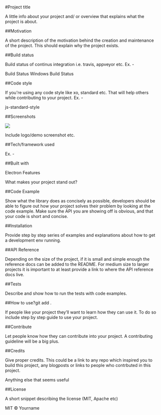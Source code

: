 #Project title

A little info about your project and/ or overview that explains what the project is about.

##Motivation

A short description of the motivation behind the creation and maintenance of the project. This should explain why the project exists.

##Build status

Build status of continus integration i.e. travis, appveyor etc. Ex. -

Build Status Windows Build Status

##Code style

If you're using any code style like xo, standard etc. That will help others while contributing to your project. Ex. -

js-standard-style

##Screenshots

![](http://.svg)

Include logo/demo screenshot etc.

##Tech/framework used

Ex. -

##Built with

Electron
Features

What makes your project stand out?

##Code Example

Show what the library does as concisely as possible, developers should be able to figure out how your project solves their problem by looking at the code example. Make sure the API you are showing off is obvious, and that your code is short and concise.

##Installation

Provide step by step series of examples and explanations about how to get a development env running.

##API Reference

Depending on the size of the project, if it is small and simple enough the reference docs can be added to the README. For medium size to larger projects it is important to at least provide a link to where the API reference docs live.

##Tests

Describe and show how to run the tests with code examples.

##How to use?git add . 

If people like your project they’ll want to learn how they can use it. To do so include step by step guide to use your project.

##Contribute

Let people know how they can contribute into your project. A contributing guideline will be a big plus.

##Credits

Give proper credits. This could be a link to any repo which inspired you to build this project, any blogposts or links to people who contrbuted in this project.

Anything else that seems useful

##License

A short snippet describing the license (MIT, Apache etc)

MIT © Yourname